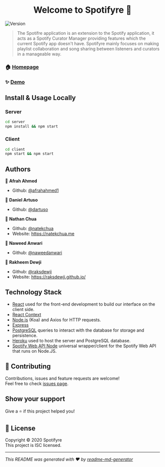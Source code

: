 <h1 align="center">Welcome to Spotifyre 👋</h1>
<p>
  <img alt="Version" src="https://img.shields.io/badge/version-1.0-blue.svg?cacheSeconds=2592000" />
</p>

> The Spotifre application is an extension to the Spotify application, it acts as a Spotify Curator Manager providing features which the current Spotify app doesn't have. Spotifyre mainly focuses on making playlist collaboration and song sharing between listeners and curators in a manageable way. 

### 🏠 [Homepage](https://github.com/natekchua/Spotifyre#readme)

### ✨ [Demo](https://spotifyre.herokuapp.com/)

## Install & Usage Locally

### Server
```sh
cd server
npm install && npm start
```

### Client

```sh
cd client
npm start && npm start
```

## Authors

👤 **Afrah Ahmed**
- Github: [@afrahahmed1](https://github.com/afrahahmed1)

👤 **Daniel Artuso**
- Github: [@dartuso](https://github.com/dartuso)

👤 **Nathan Chua**
- Github: [@natekchua](https://github.com/natekchua)
- Website: https://natekchua.me

👤 **Naweed Anwari**
- Github: [@naweedanwari](https://github.com/naweedanwari)

👤 **Rakheem Dewji**
- Github: [@raksdewji](https://github.com/raksdewji)
- Website: https://raksdewji.github.io/

## Technology Stack

- [React](https://reactjs.org/) used for the front-end development to build our interface on the client side. 
- [React Context](https://reactjs.org/docs/context.html)
- [Node.js](https://nodejs.org/) (Koa) and Axios for HTTP requests.
- [Express](https://expressjs.com/)
- [PostgreSQL](https://www.postgresql.org/) queries to interact with the database for storage and persistence.
- [Heroku](https://heroku.com) used to host the server and PostgreSQL database.
- [Spotify Web API Node](https://github.com/thelinmichael/spotify-web-api-node) universal wrapper/client for the Spotify Web API that runs on Node.JS.


## 🤝 Contributing

Contributions, issues and feature requests are welcome!<br />Feel free to check [issues page](https://github.com/natekchua/Spotifyre/issues). 

## Show your support

Give a ⭐️ if this project helped you!

## 📝 License

Copyright © 2020 Spotifyre<br />
This project is ISC licensed.

***
_This README was generated with ❤️ by [readme-md-generator](https://github.com/kefranabg/readme-md-generator)_